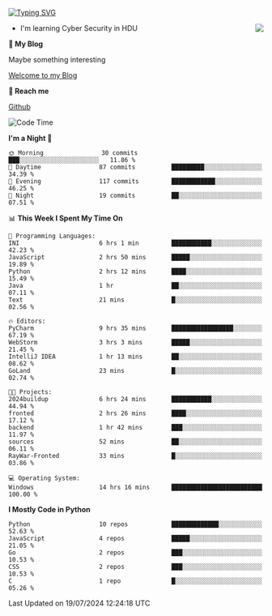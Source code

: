 [![Typing SVG](https://readme-typing-svg.herokuapp.com?font=Fira+Code&pause=1000&random=false&width=450&height=60&lines=Hello+%F0%9F%91%8B%F0%9F%8F%BB;I'm+JBNRZ)](https://git.io/typing-svg)

<a href="#">
  <img align="right" src="https://github-readme-stats.vercel.app/api?username=JBNRZ&show_icons=true&bg_color=15,f2f7fd,E0EAFC" />
</a>

- I'm learning Cyber Security in HDU

 **🌱 My Blog**

Maybe something interesting

[Welcome to my Blog](https://jbnrz.com.cn/)

 **💬 Reach me** 

[Github](https://github.com/JBNRZ)


<!--START_SECTION:waka-->
![Code Time](http://img.shields.io/badge/Code%20Time-605%20hrs%2022%20mins-blue)

**I'm a Night 🦉** 

```text
🌞 Morning                30 commits          ███░░░░░░░░░░░░░░░░░░░░░░   11.86 % 
🌆 Daytime                87 commits          █████████░░░░░░░░░░░░░░░░   34.39 % 
🌃 Evening                117 commits         ████████████░░░░░░░░░░░░░   46.25 % 
🌙 Night                  19 commits          ██░░░░░░░░░░░░░░░░░░░░░░░   07.51 % 
```


📊 **This Week I Spent My Time On** 

```text
💬 Programming Languages: 
INI                      6 hrs 1 min         ███████████░░░░░░░░░░░░░░   42.23 % 
JavaScript               2 hrs 50 mins       █████░░░░░░░░░░░░░░░░░░░░   19.89 % 
Python                   2 hrs 12 mins       ████░░░░░░░░░░░░░░░░░░░░░   15.49 % 
Java                     1 hr                ██░░░░░░░░░░░░░░░░░░░░░░░   07.11 % 
Text                     21 mins             █░░░░░░░░░░░░░░░░░░░░░░░░   02.56 % 

🔥 Editors: 
PyCharm                  9 hrs 35 mins       █████████████████░░░░░░░░   67.19 % 
WebStorm                 3 hrs 3 mins        █████░░░░░░░░░░░░░░░░░░░░   21.45 % 
IntelliJ IDEA            1 hr 13 mins        ██░░░░░░░░░░░░░░░░░░░░░░░   08.62 % 
GoLand                   23 mins             █░░░░░░░░░░░░░░░░░░░░░░░░   02.74 % 

🐱‍💻 Projects: 
2024buildup              6 hrs 24 mins       ███████████░░░░░░░░░░░░░░   44.94 % 
fronted                  2 hrs 26 mins       ████░░░░░░░░░░░░░░░░░░░░░   17.12 % 
backend                  1 hr 42 mins        ███░░░░░░░░░░░░░░░░░░░░░░   11.97 % 
sources                  52 mins             ██░░░░░░░░░░░░░░░░░░░░░░░   06.11 % 
RayWar-Fronted           33 mins             █░░░░░░░░░░░░░░░░░░░░░░░░   03.86 % 

💻 Operating System: 
Windows                  14 hrs 16 mins      █████████████████████████   100.00 % 
```

**I Mostly Code in Python** 

```text
Python                   10 repos            █████████████░░░░░░░░░░░░   52.63 % 
JavaScript               4 repos             █████░░░░░░░░░░░░░░░░░░░░   21.05 % 
Go                       2 repos             ███░░░░░░░░░░░░░░░░░░░░░░   10.53 % 
CSS                      2 repos             ███░░░░░░░░░░░░░░░░░░░░░░   10.53 % 
C                        1 repo              █░░░░░░░░░░░░░░░░░░░░░░░░   05.26 % 
```




 Last Updated on 19/07/2024 12:24:18 UTC
<!--END_SECTION:waka-->
